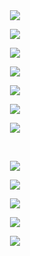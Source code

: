 　<p align="center">![](https://komarev.com/ghpvc/?username=2ft-high&label=✦&color=E593AD)</p>

<p align="center">
  <img src="https://64.media.tumblr.com/e8d4f02d7a3c4e5ca57825390f5b388b/62fc88b4e70dae99-59/s1280x1920/c217eb9d27873ebbc6f74921c4f62f119c46e291.pnj"
</p>

<p align="center">
  <img src="https://64.media.tumblr.com/2adae3f978a65f521b9507d799411aec/439b1bd07582a308-58/s640x960/f937a8db7b0e0475e19ed22613383c7f7aeb9197.pnj" />
</p>

<p align="center">
  <img src="https://64.media.tumblr.com/0337a60a5d3c48d3b0d6664e8d814c4a/4b0c8bc438f3c53f-25/s400x600/0ec9202ccc3b2e295ae2265ae6539ca0aca6d9c0.pnj" />
</p>

<p align="center">
  <img src="https://64.media.tumblr.com/4b3929dbc578402e283d3384ce21759e/4b0c8bc438f3c53f-2b/s640x960/1ee26c49a093cbf7e765c89e6761d7885c39ff7d.pnj" />
</p>

<p align="center">
  <img src="https://64.media.tumblr.com/513962645de4908ce0b3396b00a71b50/4b0c8bc438f3c53f-0d/s400x600/6eb00f1a36a97cd3e8f6f74317b2c1ab8ac365a6.pnj" />
</p>

<p align="center">
  <img src="https://64.media.tumblr.com/24810a5077b55c9980bbee005edca46c/46925a9bcc7d49b4-bf/s1280x1920/9006ac712b703a21bd8b6436e445d5d78e7100e1.pnj" />
</p>
<br>

<p align="center">
  <img src="https://64.media.tumblr.com/9f03615a53a9460ba62c6f89b9139ba5/9060b7bddf5ead60-6f/s400x600/bf68ede154d7c55da9d17295592befff6884fc27.pnj" />
</p>

<p align="center">
  <img src="https://64.media.tumblr.com/8fedf54e97a438e79bdaba5e43e74530/16d4c3fd58ded40c-32/s1280x1920/4f90514246f8c170d47b1eec01159ff106020b6f.pnj" />
</p>

<p align="center">
  <img src="https://64.media.tumblr.com/3c7c7685e9687c2c5c45cce24a7a1edc/c7ade088c5ba2f86-8e/s400x600/b350713a3f5caa282d596a578579ffa0436e0e2f.pnj" />
</p>

<p align="center">
  <img src="https://64.media.tumblr.com/2adae3f978a65f521b9507d799411aec/439b1bd07582a308-58/s640x960/f937a8db7b0e0475e19ed22613383c7f7aeb9197.pnj" />
</p>

<p align="center">
  <img src="https://64.media.tumblr.com/a220ee2a46740c442dc51a74ce467f3f/bf78766e1fb1cbb8-06/s640x960/ad27d96c2c14dbebb56e3667b3658c42b62ccbfb.pnj" />
</p>


